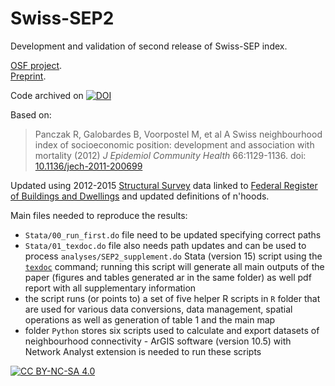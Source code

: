 # Swiss-SEP2

Development and validation of second release of Swiss-SEP index.  

[OSF project](https://osf.io/r8hz7/).  
[Preprint](https://doi.org/10.31219/osf.io/py9tz).  

Code archived on [![DOI](https://zenodo.org/badge/293476145.svg)](https://zenodo.org/badge/latestdoi/293476145)  

Based on:

> Panczak R, Galobardes B, Voorpostel M, et al A Swiss neighbourhood index of socioeconomic position: development and association with mortality (2012) *J Epidemiol Community Health* 66:1129-1136. doi: [10.1136/jech-2011-200699](http://dx.doi.org/10.1136/jech-2011-200699)

Updated using 2012-2015 [Structural Survey](https://www.bfs.admin.ch/bfs/en/home/statistics/population/surveys/se.html) data linked to [Federal Register of Buildings and Dwellings](https://www.bfs.admin.ch/bfs/en/home/registers/federal-register-buildings-dwellings.html) and updated definitions of n'hoods. 

Main files needed to reproduce the results:  

- `Stata/00_run_first.do` file need to be updated specifying correct paths    
- `Stata/01_texdoc.do` file also needs path updates and can be used to process `analyses/SEP2_supplement.do` Stata (version 15) script using the [`texdoc`](http://repec.sowi.unibe.ch/stata/texdoc/) command; running this script will generate all main outputs of the paper (figures and tables generated ar in the same folder) as well pdf report with all supplementary information   
- the script runs (or points to) a set of five helper R scripts in `R` folder that are used for various data conversions, data management, spatial operations as well as generation of table 1 and the main map  
- folder `Python` stores six scripts used to calculate and export datasets of neighbourhood connectivity - ArGIS software (version 10.5) with Network Analyst extension is needed to run these scripts  

[![CC BY-NC-SA 4.0][cc-by-nc-sa-image]][cc-by-nc-sa]

[cc-by-nc-sa]: http://creativecommons.org/licenses/by-nc-sa/4.0/
[cc-by-nc-sa-image]: https://licensebuttons.net/l/by-nc-sa/4.0/88x31.png
